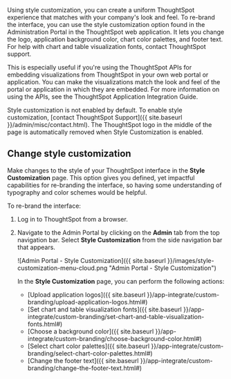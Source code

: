 Using style customization, you can create a uniform ThoughtSpot experience that
matches with your company's look and feel. To re-brand the interface, you can
use the style customization option found in the Administration Portal in the ThoughtSpot
web application. It lets you change the logo, application background color,
chart color palettes, and footer text. For help with chart and table
visualization fonts, contact ThoughtSpot support.

This is especially useful if you're using the ThoughtSpot APIs for embedding
visualizations from ThoughtSpot in your own web portal or application. You can
make the visualizations match the look and feel of the portal or application in
which they are embedded. For more information on using the APIs, see the
ThoughtSpot Application Integration Guide.

Style customization is not enabled by default. To enable style customization, [contact ThoughtSpot Support]({{ site.baseurl }}/admin/misc/contact.html). The ThoughtSpot logo in the middle of the page is automatically removed when Style Customization is enabled.

## Change style customization

Make changes to the style of your ThoughtSpot interface in the **Style Customization** page. This option gives you defined, yet impactful capabilities for re-branding the interface, so having some understanding of typography and color schemes would be helpful.

To re-brand the interface:

1. Log in to ThoughtSpot from a browser.

2. Navigate to the Admin Portal by clicking on the **Admin** tab from the top navigation bar. Select **Style Customization** from the side navigation bar that appears.

    ![Admin Portal - Style Customization]({{ site.baseurl }}/images/style-customization-menu-cloud.png "Admin Portal - Style Customization")

    In the **Style Customization** page, you can perform the following actions:

    -   [Upload application logos]({{ site.baseurl }}/app-integrate/custom-branding/upload-application-logos.html#)
    -   [Set chart and table visualization fonts]({{ site.baseurl }}/app-integrate/custom-branding/set-chart-and-table-visualization-fonts.html#)
    -   [Choose a background color]({{ site.baseurl }}/app-integrate/custom-branding/choose-background-color.html#)
    -   [Select chart color palettes]({{ site.baseurl }}/app-integrate/custom-branding/select-chart-color-palettes.html#)
    -   [Change the footer text]({{ site.baseurl }}/app-integrate/custom-branding/change-the-footer-text.html#)
